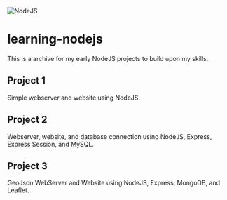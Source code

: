 ![NodeJS](https://cdn-images-1.medium.com/max/1600/1*aeWo6e6FC8InJwBl3TmpDw.jpeg)

# learning-nodejs

This is a archive for my early NodeJS projects to build upon my skills. 

## Project 1

Simple webserver and website using NodeJS.


## Project 2

Webserver, website, and database connection using NodeJS, Express, Express Session, and MySQL.


## Project 3

GeoJson WebServer and Website using NodeJS, Express, MongoDB, and Leaflet. 
